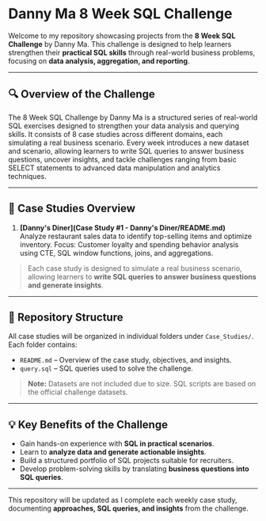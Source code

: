 # Danny Ma 8 Week SQL Challenge

Welcome to my repository showcasing projects from the **8 Week SQL Challenge** by Danny Ma. This challenge is designed to help learners strengthen their **practical SQL skills** through real-world business problems, focusing on **data analysis, aggregation, and reporting**.

---

## 🔍 Overview of the Challenge

The 8 Week SQL Challenge by Danny Ma is a structured series of real-world SQL exercises designed to strengthen your data analysis and querying skills. It consists of 8 case studies across different domains, each simulating a real business scenario. Every week introduces a new dataset and scenario, allowing learners to write SQL queries to answer business questions, uncover insights, and tackle challenges ranging from basic SELECT statements to advanced data manipulation and analytics techniques.

---

## 📂 Case Studies Overview

1. **[Danny's Diner](Case Study #1 - Danny's Diner/README.md)**  
   Analyze restaurant sales data to identify top-selling items and optimize inventory.
   Focus: Customer loyalty and spending behavior analysis using CTE, SQL window functions, joins, and aggregations.

> Each case study is designed to simulate a real business scenario, allowing learners to **write SQL queries to answer business questions and generate insights**.

---

## 📂 Repository Structure

All case studies will be organized in individual folders under `Case_Studies/`. Each folder contains:

- `README.md` – Overview of the case study, objectives, and insights.  
- `query.sql` – SQL queries used to solve the challenge.

> **Note:** Datasets are not included due to size. SQL scripts are based on the official challenge datasets.

---

## 💡 Key Benefits of the Challenge

- Gain hands-on experience with **SQL in practical scenarios**.  
- Learn to **analyze data and generate actionable insights**.  
- Build a structured portfolio of SQL projects suitable for recruiters.  
- Develop problem-solving skills by translating **business questions into SQL queries**.

---

This repository will be updated as I complete each weekly case study, documenting **approaches, SQL queries, and insights** from the challenge.









